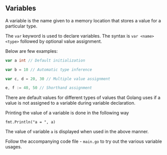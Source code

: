 ## Variables

A variable is the name given to a memory location that stores a value for a particular type.

The `var` keyword is used to declare variables. The syntax is `var <name> <type>` followed by optional value assignment.

Below are few examples:
```go
var a int // Default initialization

var b = 10 // Automatic type inference

var c, d = 20, 30 // Multiple value assignment

e, f := 40, 50 // Shorthand assignment
```

There are default values for different types of values that Golang uses if a value is not assigned to a variable during variable declaration.

Printing the value of a variable is done in the following way

`fmt.Println("a = ", a)`

The value of variable `a` is displayed when used in the above manner.

Follow the accompanying code file - `main.go` to try out the various variable usages.
